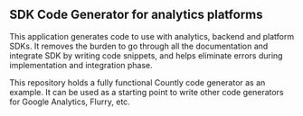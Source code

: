 ## SDK Code Generator for analytics platforms

This application generates code to use with analytics, backend and platform SDKs. It removes the burden to go through all the documentation and integrate SDK by writing code snippets, and helps eliminate errors during implementation and integration phase. 

This repository holds a fully functional Countly code generator as an example. It can be used as a starting point to write other code generators for Google Analytics, Flurry, etc. 

